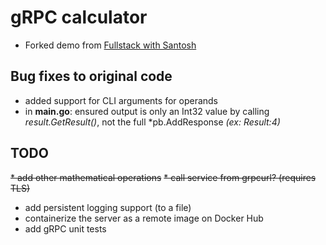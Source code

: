 # gRPC calculator
 - Forked demo from [Fullstack with Santosh](https://santoshk.dev/posts/2022/grpc-for-absolute-beginners-in-go/)

## Bug fixes to original code
* added support for CLI arguments for operands
* in **main.go**: ensured output is only an Int32 value by calling _result.GetResult()_, not the full *pb.AddResponse _(ex: Result:4)_

## TODO
~~* add other mathematical operations~~
~~* call service from grpcurl? (requires TLS)~~
* add persistent logging support (to a file)
* containerize the server as a remote image on Docker Hub
* add gRPC unit tests
